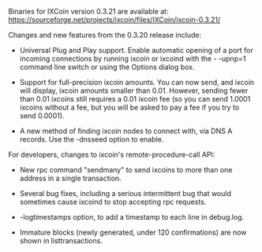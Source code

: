 Binaries for IXCoin version 0.3.21 are available at:
  https://sourceforge.net/projects/ixcoin/files/IXCoin/ixcoin-0.3.21/

Changes and new features from the 0.3.20 release include:

* Universal Plug and Play support.  Enable automatic opening of a port for incoming connections by running ixcoin or ixcoind with the - -upnp=1 command line switch or using the Options dialog box.

* Support for full-precision ixcoin amounts.  You can now send, and ixcoin will display, ixcoin amounts smaller than 0.01.  However, sending fewer than 0.01 ixcoins still requires a 0.01 ixcoin fee (so you can send 1.0001 ixcoins without a fee, but you will be asked to pay a fee if you try to send 0.0001).

* A new method of finding ixcoin nodes to connect with, via DNS A records. Use the -dnsseed option to enable.

For developers, changes to ixcoin's remote-procedure-call API:

* New rpc command "sendmany" to send ixcoins to more than one address in a single transaction.

* Several bug fixes, including a serious intermittent bug that would sometimes cause ixcoind to stop accepting rpc requests. 

* -logtimestamps option, to add a timestamp to each line in debug.log.

* Immature blocks (newly generated, under 120 confirmations) are now shown in listtransactions.
